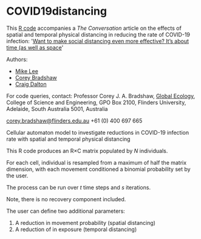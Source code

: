 # COVID19distancing

This <a href="https://github.com/cjabradshaw/COVID19distancing/blob/master/COVID19%20distancing.R">R code</a> accompanies a <em>The Conversation</em> article on the effects of spatial and temporal physical distancing in reducing the rate of COVID-19 infection: '<a href="https://theconversation.com/want-to-make-social-distancing-even-more-effective-its-about-time-as-well-as-space-134551">Want to make social distancing even more effective? It’s about time (as well as space</a>'

Authors:
- <a href="https://www.flinders.edu.au/people/mike.lee">Mike Lee</a>
- <a href="http://www.flinders.edu.au/people/corey.bradshaw">Corey Bradshaw<a/>
- <a href="https://www.newcastle.edu.au/profile/craig-dalton">Craig Dalton</a>

For code queries, contact: Professor Corey J. A. Bradshaw, <a href="https://globalecologyflinders.com">Global Ecology</a>, College of Science and Engineering, GPO Box 2100, Flinders University, Adelaide, South Australia 5001, Australia

corey.bradshaw@flinders.edu.au
+61 (0) 400 697 665

Cellular automaton model to investigate reductions in COVID-19 infection rate with spatial and temporal physical distancing

This R code produces an R×C matrix populated by <em>N</em> individuals.

For each cell, individual is resampled from a maximum of half the matrix dimension, with each movement conditioned a binomial probability set by the user.
 
The process can be run over <em>t</em> time steps and <em>s</em> iterations. 

Note, there is no recovery component included.
 
The user can define two additional parameters:
 
1. A reduction in movement probability (spatial distancing)
2. A reduction of in exposure (temporal distancing)

